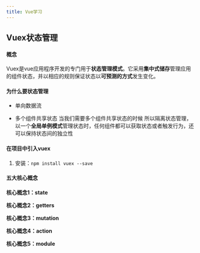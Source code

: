 ```yaml
---
title: Vue学习
---
```

## Vuex状态管理

#### 概念

Vuex是vue应用程序开发的专门用于**状态管理模式**。它采用**集中式储存**管理应用的组件状态，并以相应的规则保证状态以**可预测的方式**发生变化。

#### 为什么要状态管理

- 单向数据流

- 多个组件共享状态
当我们需要多个组件共享状态的时候
所以隔离状态管理，以一个**全局单例模式**管理状态时，任何组件都可以获取状态或者触发行为，还可以保持状态间的独立性

#### 在项目中引入vuex

1. 安装：```npm install vuex --save```

#### 五大核心概念

**核心概念1：state**

**核心概念2：getters**

**核心概念3：mutation**

**核心概念4：action**

**核心概念5：module**